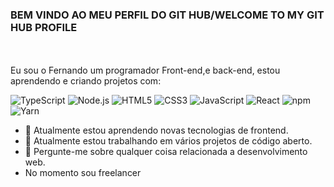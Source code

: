 ### BEM VINDO AO MEU PERFIL DO GIT HUB/WELCOME TO MY GIT HUB PROFILE
<br>
<br>
Eu sou o Fernando um programador Front-end,e back-end, estou aprendendo e criando projetos com:


![TypeScript](https://img.shields.io/badge/typescript-%23007ACC.svg?&style=for-the-badge&logo=typescript&logoColor=white)
![Node.js](https://img.shields.io/badge/node.js-6DA55F?style=for-the-badge&logo=node.js&logoColor=white)
![HTML5](https://img.shields.io/badge/html5-%23E34F26.svg?&style=for-the-badge&logo=html5&logoColor=white)
![CSS3](https://img.shields.io/badge/css3-%231572B6.svg?&style=for-the-badge&logo=css3&logoColor=white)
![JavaScript](https://img.shields.io/badge/javascript-%23F7DF1E.svg?&style=for-the-badge&logo=javascript&logoColor=black)
![React](https://img.shields.io/badge/react-%2320232a.svg?&style=for-the-badge&logo=react&logoColor=%2361DAFB)
![npm](https://img.shields.io/badge/npm-CB3837?style=for-the-badge&logo=npm&logoColor=white)
![Yarn](https://img.shields.io/badge/yarn-2C8EBB?style=for-the-badge&logo=yarn&logoColor=white)
- 🌱 Atualmente estou aprendendo novas tecnologias de frontend.
- 🔭 Atualmente estou trabalhando em vários projetos de código aberto.
- 💬 Pergunte-me sobre qualquer coisa relacionada a desenvolvimento web.
- No momento sou freelancer
  

